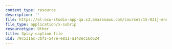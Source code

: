 ```yaml
---
content_type: resource
description: ''
file: https://ol-ocw-studio-app-qa.s3.amazonaws.com/courses/15-031j-energy-decisions-markets-and-policies-spring-2012/79c531ac3bf1547ee811a142ec16d624_NmVdm5kqDvM.srt
file_type: application/x-subrip
resourcetype: Other
title: 3play caption file
uid: 79c531ac-3bf1-547e-e811-a142ec16d624
---
```


